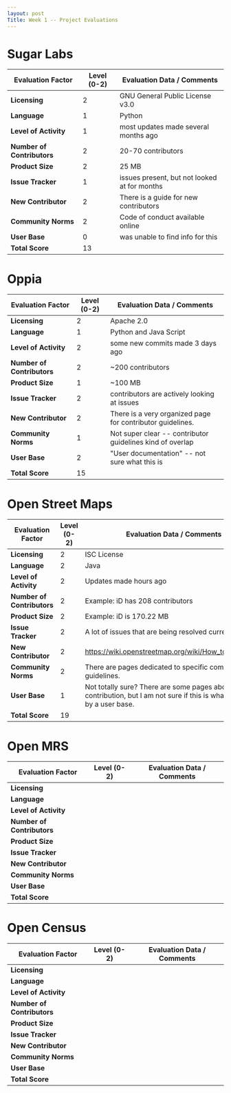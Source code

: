 ```yaml
---
layout: post
Title: Week 1 -- Project Evaluations
---
```

# Sugar Labs 
| Evaluation Factor          | Level (0-2)  | Evaluation Data / Comments |
|---|---|---|
| __Licensing__              |       2     | GNU General Public License v3.0
| __Language__               |       1             |    Python
| __Level of Activity__      |       1     |  most updates made several months ago
| __Number of Contributors__ |       2         |   20-70 contributors
| __Product Size__           |       2            |    25 MB
| __Issue Tracker__          |       1    |  issues present, but not looked at for months
| __New Contributor__        |       2     |  There is a guide for new contributors
| __Community Norms__        |       2        | Code of conduct available online
| __User Base__              |       0        |  was unable to find info for this
| __Total Score__            |       13                 |

# Oppia 
| Evaluation Factor          | Level (0-2)  | Evaluation Data / Comments |
|---|---|---|
| __Licensing__              |      2 |          Apache 2.0       |
| __Language__               |   1    |               Python and Java Script  |
| __Level of Activity__      |      2 |           some new commits made 3 days ago      |
| __Number of Contributors__ |     2  |             ~200 contributors    |
| __Product Size__           |  1     |              ~100 MB   |
| __Issue Tracker__          |   2    |         contributors are actively looking at issues     |
| __New Contributor__        |  2     |             There is a very organized page for contributor guidelines.   |
| __Community Norms__        |  1     |             Not super clear -- contributor guidelines kind of overlap    |
| __User Base__              |     2  |          "User documentation" -- not sure what this is       |
| __Total Score__            |    15   |                 |

# Open Street Maps 
| Evaluation Factor          | Level (0-2)  | Evaluation Data / Comments |
|---|---|---|
| __Licensing__              |    2   |               ISC License  |
| __Language__               |     2  |        Java         |
| __Level of Activity__      |     2  |          Updates made hours ago       |
| __Number of Contributors__ |      2 |             Example: iD has 208 contributors    |
| __Product Size__           |    2   |             Example: iD is 170.22 MB    |
| __Issue Tracker__          |  2     |         A lot of issues that are being resolved currently        |
| __New Contributor__        |    2  |       https://wiki.openstreetmap.org/wiki/How_to_contribute        |
| __Community Norms__        |    2   |       There are pages dedicated to specific community guidelines.         |
| __User Base__              |    1   |       Not totally sure? There are some pages about user contribution, but I am not sure if this is what is meant by a user base.          |
| __Total Score__            |    19   |                 |

# Open MRS
| Evaluation Factor          | Level (0-2)  | Evaluation Data / Comments |
|---|---|---|
| __Licensing__              |       |                 |
| __Language__               |       |                 |
| __Level of Activity__      |       |                 |
| __Number of Contributors__ |       |                 |
| __Product Size__           |       |                 |
| __Issue Tracker__          |       |                 |
| __New Contributor__        |       |                 |
| __Community Norms__        |       |                 |
| __User Base__              |       |                 |
| __Total Score__            |       |                 |

# Open Census
| Evaluation Factor          | Level (0-2)  | Evaluation Data / Comments |
|---|---|---|
| __Licensing__              |       |                 |
| __Language__               |       |                 |
| __Level of Activity__      |       |                 |
| __Number of Contributors__ |       |                 |
| __Product Size__           |       |                 |
| __Issue Tracker__          |       |                 |
| __New Contributor__        |       |                 |
| __Community Norms__        |       |                 |
| __User Base__              |       |                 |
| __Total Score__            |       |                 |
